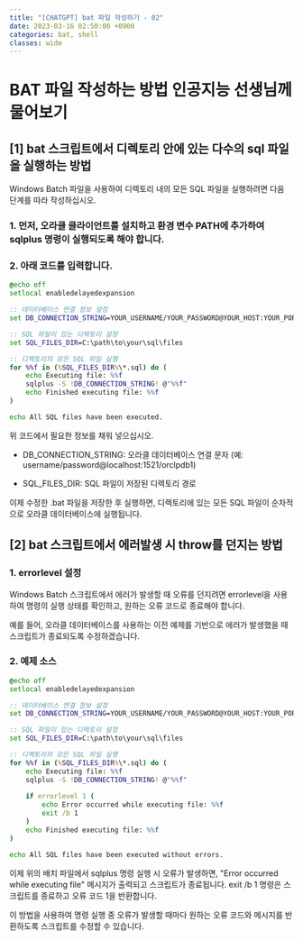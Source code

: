 ```yaml
---
title: "[CHATGPT] bat 파일 작성하기 - 02"
date: 2023-03-16 02:50:00 +0900
categories: bat, shell
classes: wide
---
```

# BAT 파일 작성하는 방법 인공지능 선생님께 물어보기


## [1] bat 스크립트에서 디렉토리 안에 있는 다수의 sql 파일을 실행하는 방법 

Windows Batch 파일을 사용하여 디렉토리 내의 모든 SQL 파일을 실행하려면 다음 단계를 따라 작성하십시오.

### 1. 먼저, 오라클 클라이언트를 설치하고 환경 변수 PATH에 추가하여 sqlplus 명령이 실행되도록 해야 합니다.

### 2. 아래 코드를 입력합니다.

```bat
@echo off
setlocal enabledelayedexpansion

:: 데이터베이스 연결 정보 설정
set DB_CONNECTION_STRING=YOUR_USERNAME/YOUR_PASSWORD@YOUR_HOST:YOUR_PORT/YOUR_SERVICE_NAME

:: SQL 파일이 있는 디렉토리 설정
set SQL_FILES_DIR=C:\path\to\your\sql\files

:: 디렉토리의 모든 SQL 파일 실행
for %%f in (%SQL_FILES_DIR%\*.sql) do (
    echo Executing file: %%f
    sqlplus -S !DB_CONNECTION_STRING! @"%%f"
    echo Finished executing file: %%f
)

echo All SQL files have been executed.
```

위 코드에서 필요한 정보를 채워 넣으십시오.

* DB_CONNECTION_STRING: 오라클 데이터베이스 연결 문자
(예: username/password@localhost:1521/orclpdb1)

* SQL_FILES_DIR: SQL 파일이 저장된 디렉토리 경로

이제 수정한 .bat 파일을 저장한 후 실행하면, 디렉토리에 있는 모든 SQL 파일이 순차적으로 오라클 데이터베이스에 실행됩니다.

## [2] bat 스크립트에서 에러발생 시 throw를 던지는 방법

### 1. errorlevel 설정

Windows Batch 스크립트에서 에러가 발생할 때 오류를 던지려면 errorlevel을 사용하여 명령의 실행 상태를 확인하고, 원하는 오류 코드로 종료해야 합니다.

예를 들어, 오라클 데이터베이스를 사용하는 이전 예제를 기반으로 에러가 발생했을 때 스크립트가 종료되도록 수정하겠습니다.

### 2. 예제 소스

```bat
@echo off
setlocal enabledelayedexpansion

:: 데이터베이스 연결 정보 설정
set DB_CONNECTION_STRING=YOUR_USERNAME/YOUR_PASSWORD@YOUR_HOST:YOUR_PORT/YOUR_SERVICE_NAME

:: SQL 파일이 있는 디렉토리 설정
set SQL_FILES_DIR=C:\path\to\your\sql\files

:: 디렉토리의 모든 SQL 파일 실행
for %%f in (%SQL_FILES_DIR%\*.sql) do (
    echo Executing file: %%f
    sqlplus -S !DB_CONNECTION_STRING! @"%%f"
    
    if errorlevel 1 (
        echo Error occurred while executing file: %%f
        exit /b 1
    )
    echo Finished executing file: %%f
)

echo All SQL files have been executed without errors.
```

이제 위의 배치 파일에서 sqlplus 명령 실행 시 오류가 발생하면, "Error occurred while executing file" 메시지가 출력되고 스크립트가 종료됩니다. exit /b 1 명령은 스크립트를 종료하고 오류 코드 1을 반환합니다.

이 방법을 사용하여 명령 실행 중 오류가 발생할 때마다 원하는 오류 코드와 메시지를 반환하도록 스크립트를 수정할 수 있습니다.
